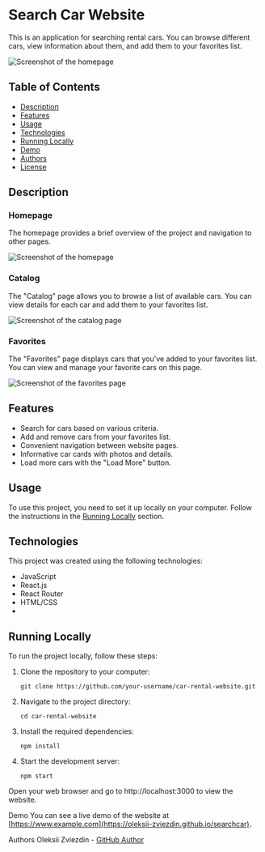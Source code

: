 # Search Car Website

This is an application for searching rental cars. You can browse different cars, view information about them, and add them to your favorites list.

![Screenshot of the homepage](https://ibb.co/QHQPvyS "Homepage Screenshot")


## Table of Contents

- [Description](#Description)
- [Features](#Features)
- [Usage](#Usage)
- [Technologies](#Technologies)
- [Running Locally](#Running-Locally)
- [Demo](#Demo)
- [Authors](#Authors)
- [License](#License)

## Description

### Homepage

The homepage provides a brief overview of the project and navigation to other pages.

![Screenshot of the homepage]([screenshots/home.png](https://ibb.co/QHQPvyS))

### Catalog

The "Catalog" page allows you to browse a list of available cars. You can view details for each car and add them to your favorites list.

![Screenshot of the catalog page]([screenshots/catalog.png](https://ibb.co/3rXF89S))

### Favorites

The "Favorites" page displays cars that you've added to your favorites list. You can view and manage your favorite cars on this page.

![Screenshot of the favorites page]([screenshots/favorites.png](https://ibb.co/HhkYJjW))

## Features

- Search for cars based on various criteria.
- Add and remove cars from your favorites list.
- Convenient navigation between website pages.
- Informative car cards with photos and details.
- Load more cars with the "Load More" button.

## Usage

To use this project, you need to set it up locally on your computer. Follow the instructions in the [Running Locally](#Running-Locally) section.

## Technologies

This project was created using the following technologies:

- JavaScript
- React.js
- React Router
- HTML/CSS
-

## Running Locally

To run the project locally, follow these steps:

1. Clone the repository to your computer:

   ```shell
   git clone https://github.com/your-username/car-rental-website.git

2. Navigate to the project directory:

   ```shell
   cd car-rental-website

2. Install the required dependencies:

   ```shell
   npm install
   
3. Start the development server:

   ```shell
   npm start

Open your web browser and go to http://localhost:3000 to view the website.

Demo
You can see a live demo of the website at [https://www.example.com](https://oleksii-zviezdin.github.io/searchcar).

Authors
Oleksii Zviezdin - <a href="https://github.com/oleksii-zviezdin">GitHub Author</a>
